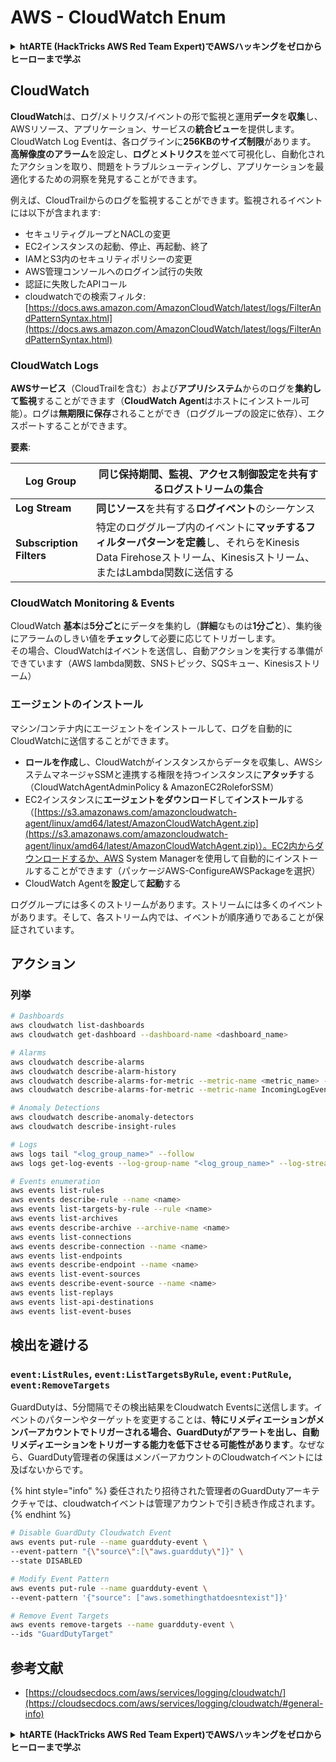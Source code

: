 # AWS - CloudWatch Enum

<details>

<summary><strong>htARTE (HackTricks AWS Red Team Expert)でAWSハッキングをゼロからヒーローまで学ぶ</strong></summary>

HackTricksをサポートする他の方法:

* **HackTricksにあなたの会社を広告したい**、または**HackTricksをPDFでダウンロードしたい**場合は、[**サブスクリプションプラン**](https://github.com/sponsors/carlospolop)をチェックしてください！
* [**公式PEASS & HackTricksグッズ**](https://peass.creator-spring.com)を入手する
* [**The PEASS Family**](https://opensea.io/collection/the-peass-family)を発見し、独占的な[**NFTs**](https://opensea.io/collection/the-peass-family)のコレクションをチェックする
* 💬 [**Discordグループ**](https://discord.gg/hRep4RUj7f)に**参加する**か、[**テレグラムグループ**](https://t.me/peass)に参加するか、**Twitter** 🐦 [**@carlospolopm**](https://twitter.com/carlospolopm)を**フォローする**。
* **HackTricks**の[**GitHubリポジトリ**](https://github.com/carlospolop/hacktricks)と[**HackTricks Cloud**](https://github.com/carlospolop/hacktricks-cloud)にPRを提出して、あなたのハッキングのコツを共有する。

</details>

## CloudWatch

**CloudWatch**は、ログ/メトリクス/イベントの形で監視と運用**データ**を**収集**し、AWSリソース、アプリケーション、サービスの**統合ビュー**を提供します。\
CloudWatch Log Eventは、各ログラインに**256KBのサイズ制限**があります。\
**高解像度のアラーム**を設定し、**ログ**と**メトリクス**を並べて可視化し、自動化されたアクションを取り、問題をトラブルシューティングし、アプリケーションを最適化するための洞察を発見することができます。

例えば、CloudTrailからのログを監視することができます。監視されるイベントには以下が含まれます:

* セキュリティグループとNACLの変更
* EC2インスタンスの起動、停止、再起動、終了
* IAMとS3内のセキュリティポリシーの変更
* AWS管理コンソールへのログイン試行の失敗
* 認証に失敗したAPIコール
* cloudwatchでの検索フィルタ: [https://docs.aws.amazon.com/AmazonCloudWatch/latest/logs/FilterAndPatternSyntax.html](https://docs.aws.amazon.com/AmazonCloudWatch/latest/logs/FilterAndPatternSyntax.html)

### CloudWatch Logs <a href="#cloudwatch-logs" id="cloudwatch-logs"></a>

**AWSサービス**（CloudTrailを含む）および**アプリ/システム**からのログを**集約して監視**することができます（**CloudWatch Agent**はホストにインストール可能）。ログは**無期限に保存**されることができ（ロググループの設定に依存）、エクスポートすることができます。

**要素**:

| **Log Group**            | 同じ保持期間、監視、アクセス制御設定を共有する**ログストリームの集合**                                                     |
| ------------------------ | ---------------------------------------------------------------------------------------------------------------------------------------------------------- |
| **Log Stream**           | **同じソース**を共有する**ログイベント**のシーケンス                                                                                                      |
| **Subscription Filters** | 特定のロググループ内のイベントに**マッチするフィルターパターンを定義**し、それらをKinesis Data Firehoseストリーム、Kinesisストリーム、またはLambda関数に送信する |

### CloudWatch Monitoring & Events

CloudWatch **基本**は**5分ごと**にデータを集約し（**詳細**なものは**1分ごと**）、集約後にアラームのしきい値を**チェック**して必要に応じてトリガーします。\
その場合、CloudWatchはイベントを送信し、自動アクションを実行する準備ができています（AWS lambda関数、SNSトピック、SQSキュー、Kinesisストリーム）

### エージェントのインストール

マシン/コンテナ内にエージェントをインストールして、ログを自動的にCloudWatchに送信することができます。

* **ロールを作成**し、CloudWatchがインスタンスからデータを収集し、AWSシステムマネージャSSMと連携する権限を持つインスタンスに**アタッチ**する（CloudWatchAgentAdminPolicy & AmazonEC2RoleforSSM）
* EC2インスタンスに**エージェントをダウンロード**して**インストール**する（[https://s3.amazonaws.com/amazoncloudwatch-agent/linux/amd64/latest/AmazonCloudWatchAgent.zip](https://s3.amazonaws.com/amazoncloudwatch-agent/linux/amd64/latest/AmazonCloudWatchAgent.zip)）。EC2内からダウンロードするか、AWS System Managerを使用して自動的にインストールすることができます（パッケージAWS-ConfigureAWSPackageを選択）
* CloudWatch Agentを**設定**して**起動**する

ロググループには多くのストリームがあります。ストリームには多くのイベントがあります。そして、各ストリーム内では、イベントが順序通りであることが保証されています。

## アクション

### 列挙
```bash
# Dashboards
aws cloudwatch list-dashboards
aws cloudwatch get-dashboard --dashboard-name <dashboard_name>

# Alarms
aws cloudwatch describe-alarms
aws cloudwatch describe-alarm-history
aws cloudwatch describe-alarms-for-metric --metric-name <metric_name> --namespace <namespace>
aws cloudwatch describe-alarms-for-metric --metric-name IncomingLogEvents --namespace AWS/Logs

# Anomaly Detections
aws cloudwatch describe-anomaly-detectors
aws cloudwatch describe-insight-rules

# Logs
aws logs tail "<log_group_name>" --follow
aws logs get-log-events --log-group-name "<log_group_name>" --log-stream-name "<log_stream_name>" --output text > <output_file>

# Events enumeration
aws events list-rules
aws events describe-rule --name <name>
aws events list-targets-by-rule --rule <name>
aws events list-archives
aws events describe-archive --archive-name <name>
aws events list-connections
aws events describe-connection --name <name>
aws events list-endpoints
aws events describe-endpoint --name <name>
aws events list-event-sources
aws events describe-event-source --name <name>
aws events list-replays
aws events list-api-destinations
aws events list-event-buses
```
## 検出を避ける

### `event:ListRules`, `event:ListTargetsByRule`, `event:PutRule`, `event:RemoveTargets`

GuardDutyは、5分間隔でその検出結果をCloudwatch Eventsに送信します。イベントのパターンやターゲットを変更することは、**特にリメディエーションがメンバーアカウントでトリガーされる場合、GuardDutyがアラートを出し、自動リメディエーションをトリガーする能力を低下させる可能性があります**。なぜなら、GuardDuty管理者の保護はメンバーアカウントのCloudwatchイベントには及ばないからです。

{% hint style="info" %}
委任されたり招待された管理者のGuardDutyアーキテクチャでは、cloudwatchイベントは管理アカウントで引き続き作成されます。
{% endhint %}
```bash
# Disable GuardDuty Cloudwatch Event
aws events put-rule --name guardduty-event \
--event-pattern "{\"source\":[\"aws.guardduty\"]}" \
--state DISABLED

# Modify Event Pattern
aws events put-rule --name guardduty-event \
--event-pattern '{"source": ["aws.somethingthatdoesntexist"]}'

# Remove Event Targets
aws events remove-targets --name guardduty-event \
--ids "GuardDutyTarget"
```
## 参考文献

* [https://cloudsecdocs.com/aws/services/logging/cloudwatch/](https://cloudsecdocs.com/aws/services/logging/cloudwatch/#general-info)

<details>

<summary><strong>htARTE (HackTricks AWS Red Team Expert)でAWSハッキングをゼロからヒーローまで学ぶ</strong></summary>

HackTricksをサポートする他の方法:

* **HackTricksにあなたの会社を広告したい**、または**HackTricksをPDFでダウンロードしたい**場合は、[**サブスクリプションプラン**](https://github.com/sponsors/carlospolop)をチェックしてください！
* [**公式PEASS & HackTricksグッズ**](https://peass.creator-spring.com)を入手する
* [**The PEASS Family**](https://opensea.io/collection/the-peass-family)を発見し、独占的な[**NFTs**](https://opensea.io/collection/the-peass-family)のコレクションをチェックする
* 💬 [**Discordグループ**](https://discord.gg/hRep4RUj7f)に**参加する**か、[**テレグラムグループ**](https://t.me/peass)に参加する、または**Twitter** 🐦 [**@carlospolopm**](https://twitter.com/carlospolopm)を**フォローする**。
* [**HackTricks**](https://github.com/carlospolop/hacktricks) と [**HackTricks Cloud**](https://github.com/carlospolop/hacktricks-cloud) のgithubリポジトリにPRを提出して、あなたのハッキングのコツを共有する。

</details>
